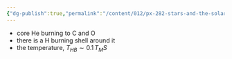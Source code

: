 ```yaml
---
{"dg-publish":true,"permalink":"/content/012/px-282-stars-and-the-solar-system/e-stellar-evolution/px-285-e5d-horizontal-branch/","created":"2024-11-26T10:16:03.363+00:00","updated":"2024-11-26T10:20:39.115+00:00"}
---
```


- core He burning to C and O
- there is a H burning shell around it
- the temperature, $T_{HB} \sim 0.1\,T_MS$

